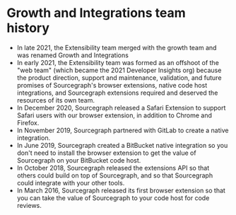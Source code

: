# Growth and Integrations team history

- In late 2021, the Extensibility team merged with the growth team and was renamed Growth and Integrations
- In early 2021, the Extensibility team was formed as an offshoot of the "web team" (which became the 2021 Developer Insights org) because the product direction, support and maintenance, validation, and future promises of Sourcegraph's browser extensions, native code host integrations, and Sourcegraph extensions required and deserved the resources of its own team.
- In December 2020, Sourcegraph released a Safari Extension to support Safari users with our browser extension, in addition to Chrome and Firefox.
- In November 2019, Sourcegraph partnered with GitLab to create a native integration.
- In June 2019, Sourcegraph created a BitBucket native integration so you don't need to install the browser extension to get the value of Sourcegraph on your BitBucket code host.
- In October 2018, Sourcegraph released the extensions API so that others could build on top of Sourcegraph, and so that Sourcegraph could integrate with your other tools.
- In March 2016, Sourcegraph released its first browser extension so that you can take the value of Sourcegraph to your code host for code reviews.